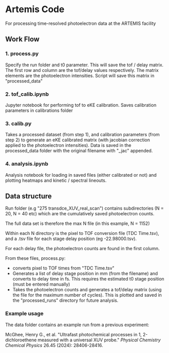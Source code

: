 # Artemis Code

For processing time-resolved photoelectron data at the ARTEMIS facility

## Work Flow

### 1. process.py

Specify the run folder and t0 parameter. This will save the tof / delay matrix. The first row and column are the tof/delay values respectively. The matrix elements are the photoelectron intensities. Script will save this matrix in "processed_data"

### 2. tof_calib.ipynb

Jupyter notebook for performing tof to eKE calibration. Saves calibration parameters in calibrations folder

### 3. calib.py

Takes a processed dataset (from step 1), and calibration parameters (from step 2) to generate an eKE calibrated matrix (with jacobian correction applied to the photoelectron intensities). Data is saved in the processed_data folder with the original filename with "_jac" appended. 

### 4. analysis.ipynb

Analysis notebook for loading in saved files (either calibrated or not) and plotting heatmaps and kinetic / spectral lineouts. 

## Data structure

Run folder (e.g "275 transdce_XUV_real_scan") contains subdirectories (N = 20, N = 40 etc) which are the cumulatively saved photoelectron counts. 

The full data set is therefore the max N file (in this example, N = 1152)

Within each N directory is the pixel to TOF conversion file (TDC Time.tsv), and a .tsv file for each stage delay position (eg -22.98000.tsv).

For each delay file, the photoelectron counts are found in the first column. 

From these files, process.py:

* converts pixel to TOF times from "TDC Time.tsv"
* Generates a list of delay stage position in mm (from the filename) and converts to delay time in fs. This requires the estimated t0 stage position (must be entered manually)
* Takes the photoelectron counts and generates a tof/delay matrix (using the file for the maximum number of cycles). This is plotted and saved in the "processed_runs" directory for future analysis.

### Example usage

The data folder contains an example run from a previous experiment:

McGhee, Henry G., et al. "Ultrafast photochemical processes in 1, 2-dichloroethene measured with a universal XUV probe." *Physical Chemistry Chemical Physics* 26.45 (2024): 28406-28416.
